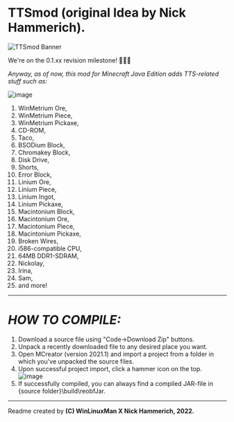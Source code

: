 # TTSmod (original Idea by Nick Hammerich).
![TTSmod Banner](https://user-images.githubusercontent.com/74654571/156976681-e2d83671-1bdc-407a-a3c9-a443cd4f62fc.png)

We're on the 0.1.xx revision milestone! 🥳🥳🥳

*Anyway, as of now, this mod for Minecraft Java Edition adds TTS-related stuff such as:*

![image](https://user-images.githubusercontent.com/74654571/157496070-d37a71ff-cf15-4773-9b76-6bbac6d45f14.png) 
1) WinMetrium Ore, 
2) WinMetrium Piece, 
3) WinMetrium Pickaxe, 
4) CD-ROM, 
5) Taco, 
6) BSODium Block, 
7) Chromakey Block,
8) Disk Drive, 
9) Shorts, 
10) Error Block, 
11) Linium Ore, 
12) Linium Piece, 
13) Linium Ingot, 
14) Linium Pickaxe, 
15) Macintonium Block, 
16) Macintonium Ore, 
17) Macintonium Piece,
18) Macintonium Pickaxe, 
19) Broken Wires, 
20) i586-compatible CPU, 
21) 64MB DDR1-SDRAM, 
22) Nickolay, 
23) Irina, 
24) Sam, 
25) and more!

---------------------------
# *HOW TO COMPILE:*
1) Download a source file using "Code->Download Zip" buttons.
2) Unpack a recently downloaded file to any desired place you want.
3) Open MCreator (version 2021.1) and import a project from a folder in which you've unpacked the source files.
4) Upon successful project import, click a hammer icon on the top. 
![image](https://user-images.githubusercontent.com/74654571/156981519-3ac50253-7db7-4823-a592-3dad3e560f82.png)
5) If successfully compiled, you can always find a compiled JAR-file in {source folder}\build\reobfJar.
-------------------------------------------

Readme created by __**(C) WinLinuxMan X Nick Hammerich, 2022.**__
